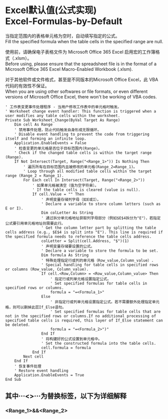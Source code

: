 # Excel默认值(公式实现)<br>Excel-Formulas-by-Default

当指定范围内的表格单元格为空时，自动填写指定的公式。  
Fill the specified formula when the table cells in the specified range are null.

使用前，请确保电子表格文件为 Microsoft Office 365 Excel 启用宏的工作簿格式（.xlsm）。  
Before using, please ensure that the spreadsheet file is in the format of a Microsoft Office 365 Excel Macro-Enabled Workbook (.xlsm).

对于其他软件或文件格式，甚至是不同版本的Microsoft Office Excel，此 VBA 代码的有效性不保证。  
When you are using other softwares or file formats, or even different versions of Microsoft Office Excel, there won't be working of VBA codes.

```
' 工作表变更事件处理程序 - 当用户修改工作表中的单元格时触发。
' Worksheet change event handler: This function is triggered when a user modifies any table cells within the worksheet.
Private Sub Worksheet_Change(ByVal Target As Range)
    Dim cell As Range
    ' 禁用事件处理，防止代码触发自身形成无限循环。
    ' Disable event handling to prevent the code from triggering itself and forming an infinite loop.
    Application.EnableEvents = False
    ' 检查变更的单元格是否位于目标范围内(Range)。
    ' Check if the changed table cells is within the target range (Range).
    If Not Intersect(Target, Range("<Range_1>")) Is Nothing Then
        ' 遍历所有在目标范围内且被修改的单元格(Range_2=Range_1)。
        ' Loop through all modified table cells within the target range (Range_2 = Range_1).
        For Each cell In Intersect(Target, Range("<Range_2>"))
            ' 如果单元格被清空（值为空字符串）。
            ' If the table cells is cleared (value is null).
            If cell.Value = "" Then
                ' 声明变量存储列字母（如E或I）。
                ' Declare a variable to store column letters (such as E or I).
                Dim colLetter As String
                ' 通过拆分单元格地址获取列字母部分（例如$E$4拆分为"E"），若指定公式要引用单元格地址则需要此行。
                ' Get the column letter part by splitting the table cells address (e.g., $E$4 is split into "E"). This line is required if the specified formula needs to reference the table cells address.
                colLetter = Split(cell.Address, "$")(1)
                ' 声明变量存储要设置的公式。
                ' Declare a variable to store the formula to be set.
                Dim formula As String
                ' 特殊处理指定行或列的单元格（Row_value,Column_value）.
                ' Special handling for table cells in specified rows or columns (Row_value, Column_value).
                If cell.<Row,Column> = <Row_value,Column_value> Then
                    ' 指定行或列单元格设置指定公式。
                    ' Set specified formulas for table cells in specified rows or columns.
                    formula = "=<Formula_1>"
                Else
                    ' 非指定行或列单元格设置指定公式。若不需要额外处理指定单元格，则可以删掉此层If_Else语句。
                    ' Set specified formulas for table cells that are not in the specified rows or columns.If no additional processing of specified table cells is required, this layer of If_Else statement can be deleted.
                    formula = "=<Formula_2>")"
                End If
                ' 将构建好的公式设置到单元格中。
                ' Set the constructed formula into the table cells.
                cell.formula = formula
            End If
        Next cell
    End If
    ' 恢复事件处理
    ' Restore event handling
    Application.EnableEvents = True
End Sub
``` 

## 其中···<>···为替换标签，以下为详细解释  
### <Range_1>&&<Range_2>
